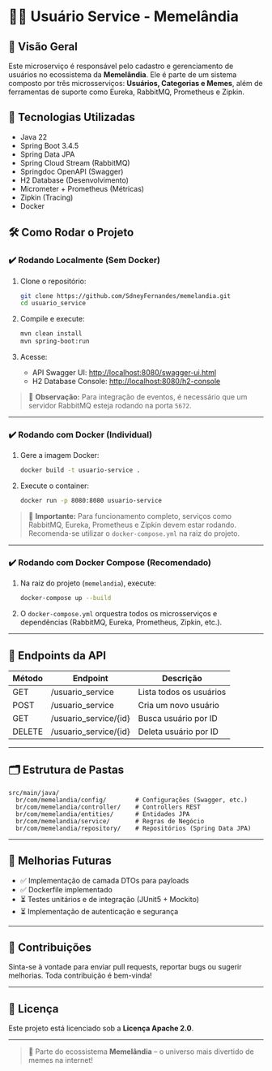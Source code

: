 # 🧑‍💻 Usuário Service - Memelândia

## 📄 Visão Geral

Este microserviço é responsável pelo cadastro e gerenciamento de usuários no ecossistema da **Memelândia**. Ele é parte de um sistema composto por três microsserviços: **Usuários, Categorias e Memes**, além de ferramentas de suporte como Eureka, RabbitMQ, Prometheus e Zipkin.

## 🚀 Tecnologias Utilizadas

* Java 22
* Spring Boot 3.4.5
* Spring Data JPA
* Spring Cloud Stream (RabbitMQ)
* Springdoc OpenAPI (Swagger)
* H2 Database (Desenvolvimento)
* Micrometer + Prometheus (Métricas)
* Zipkin (Tracing)
* Docker

## 🛠️ Como Rodar o Projeto

### ✔️ Rodando Localmente (Sem Docker)

1. Clone o repositório:

   ```bash
   git clone https://github.com/SdneyFernandes/memelandia.git
   cd usuario_service
   ```
2. Compile e execute:

   ```bash
   mvn clean install
   mvn spring-boot:run
   ```
3. Acesse:

   * API Swagger UI: [http://localhost:8080/swagger-ui.html](http://localhost:8080/swagger-ui.html)
   * H2 Database Console: [http://localhost:8080/h2-console](http://localhost:8080/h2-console)

> 🔸 **Observação:** Para integração de eventos, é necessário que um servidor RabbitMQ esteja rodando na porta `5672`.

---

### ✔️ Rodando com Docker (Individual)

1. Gere a imagem Docker:

   ```bash
   docker build -t usuario-service .
   ```
2. Execute o container:

   ```bash
   docker run -p 8080:8080 usuario-service
   ```

> 🔸 **Importante:** Para funcionamento completo, serviços como RabbitMQ, Eureka, Prometheus e Zipkin devem estar rodando. Recomenda-se utilizar o `docker-compose.yml` na raiz do projeto.

---

### ✔️ Rodando com Docker Compose (Recomendado)

1. Na raiz do projeto (`memelandia`), execute:

   ```bash
   docker-compose up --build
   ```
2. O `docker-compose.yml` orquestra todos os microsserviços e dependências (RabbitMQ, Eureka, Prometheus, Zipkin, etc.).

---

## 📂 Endpoints da API

| Método | Endpoint               | Descrição               |
| ------ | ---------------------- | ----------------------- |
| GET    | /usuario\_service      | Lista todos os usuários |
| POST   | /usuario\_service      | Cria um novo usuário    |
| GET    | /usuario\_service/{id} | Busca usuário por ID    |
| DELETE | /usuario\_service/{id} | Deleta usuário por ID   |

---

## 🗂️ Estrutura de Pastas

```
src/main/java/
  br/com/memelandia/config/        # Configurações (Swagger, etc.)
  br/com/memelandia/controller/    # Controllers REST
  br/com/memelandia/entities/      # Entidades JPA
  br/com/memelandia/service/       # Regras de Negócio
  br/com/memelandia/repository/    # Repositórios (Spring Data JPA)
```

---

## 💪 Melhorias Futuras

* ✅ Implementação de camada DTOs para payloads
* ✅ Dockerfile implementado
* ⏳ Testes unitários e de integração (JUnit5 + Mockito)
* ⏳ Implementação de autenticação e segurança

---

## 👥 Contribuições

Sinta-se à vontade para enviar pull requests, reportar bugs ou sugerir melhorias. Toda contribuição é bem-vinda!

---

## 📜 Licença

Este projeto está licenciado sob a **Licença Apache 2.0**.

---

> 🌟 Parte do ecossistema **Memelândia** – o universo mais divertido de memes na internet!

